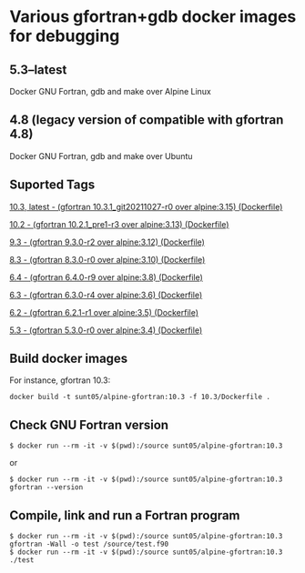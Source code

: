 # Various gfortran+gdb docker images for debugging


## 5.3–latest
Docker GNU Fortran, gdb and make over Alpine Linux

## 4.8 (legacy version of compatible with gfortran 4.8)
Docker GNU Fortran, gdb and make over Ubuntu


## Suported Tags

[10.3, latest - (gfortran 10.3.1_git20211027-r0 over alpine:3.15) (Dockerfile)](https://github.com/sunt05/alpine-gfortran/blob/master/10.3/Dockerfile)

[10.2 - (gfortran 10.2.1_pre1-r3 over alpine:3.13) (Dockerfile)](https://github.com/sunt05/alpine-gfortran/blob/master/10.2/Dockerfile)

[9.3 - (gfortran 9.3.0-r2 over alpine:3.12) (Dockerfile)](https://github.com/sunt05/alpine-gfortran/blob/master/9.3/Dockerfile)

[8.3 - (gfortran 8.3.0-r0 over alpine:3.10) (Dockerfile)](https://github.com/sunt05/alpine-gfortran/blob/master/8.3/Dockerfile)

[6.4 - (gfortran 6.4.0-r9 over alpine:3.8) (Dockerfile)](https://github.com/sunt05/alpine-gfortran/blob/master/6.4/Dockerfile)

[6.3 - (gfortran 6.3.0-r4 over alpine:3.6) (Dockerfile)](https://github.com/sunt05/alpine-gfortran/blob/master/6.3/Dockerfile)

[6.2 - (gfortran 6.2.1-r1 over alpine:3.5) (Dockerfile)](https://github.com/sunt05/alpine-gfortran/blob/master/6.2/Dockerfile)

[5.3 - (gfortran 5.3.0-r0 over alpine:3.4) (Dockerfile)](https://github.com/sunt05/alpine-gfortran/blob/master/5.3/Dockerfile)


## Build docker images

For instance, gfortran 10.3:
```
docker build -t sunt05/alpine-gfortran:10.3 -f 10.3/Dockerfile .
```

## Check GNU Fortran version
```
$ docker run --rm -it -v $(pwd):/source sunt05/alpine-gfortran:10.3
```
or
```
$ docker run --rm -it -v $(pwd):/source sunt05/alpine-gfortran:10.3 gfortran --version
```

## Compile, link and run a Fortran program
```
$ docker run --rm -it -v $(pwd):/source sunt05/alpine-gfortran:10.3 gfortran -Wall -o test /source/test.f90
$ docker run --rm -it -v $(pwd):/source sunt05/alpine-gfortran:10.3 ./test
```
